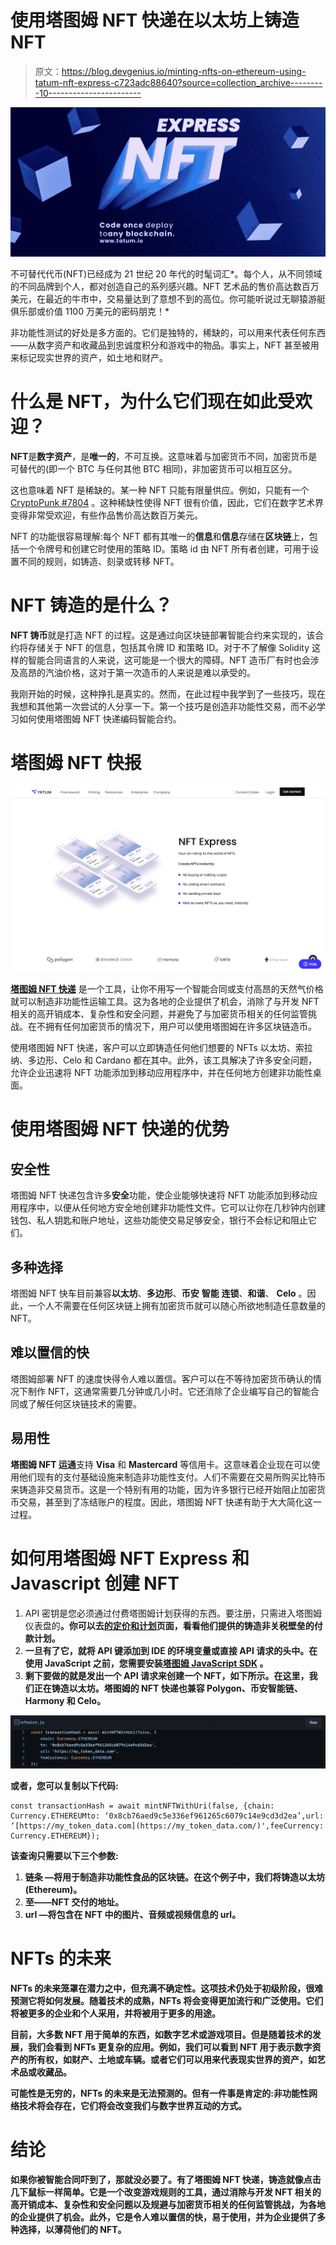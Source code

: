 # 使用塔图姆 NFT 快递在以太坊上铸造 NFT

> 原文：<https://blog.devgenius.io/minting-nfts-on-ethereum-using-tatum-nft-express-c723adc88640?source=collection_archive---------10----------------------->

![](img/39aa69cfe50af9ddf13722343795fbbf.png)

不可替代代币(NFT)已经成为 21 世纪 20 年代的时髦词汇*。每个人，从不同领域的不同品牌到个人，都对创造自己的系列感兴趣。NFT 艺术品的售价高达数百万美元，在最近的牛市中，交易量达到了意想不到的高位。你可能听说过无聊猿游艇俱乐部或价值 1100 万美元的密码朋克！*

非功能性测试的好处是多方面的。它们是独特的，稀缺的，可以用来代表任何东西——从数字资产和收藏品到忠诚度积分和游戏中的物品。事实上，NFT 甚至被用来标记现实世界的资产，如土地和财产。

# 什么是 NFT，为什么它们现在如此受欢迎？

**NFT**是**数字资产**，是**唯一的**，不可互换。这意味着与加密货币不同，加密货币是可替代的(即一个 BTC 与任何其他 BTC 相同)，非加密货币可以相互区分。

这也意味着 NFT 是稀缺的。某一种 NFT 只能有限量供应。例如，只能有一个 [CryptoPunk #7804](https://opensea.io/assets/ethereum/0xb47e3cd837ddf8e4c57f05d70ab865de6e193bbb/7804) 。这种稀缺性使得 NFT 很有价值，因此，它们在数字艺术界变得非常受欢迎，有些作品售价高达数百万美元。

NFT 的功能很容易理解:每个 NFT 都有其唯一的**信息**和**信息**存储在**区块链**上，包括一个令牌号和创建它时使用的策略 ID。策略 id 由 NFT 所有者创建，可用于设置不同的规则，如铸造、刻录或转移 NFT。

# NFT 铸造的是什么？

**NFT 铸币**就是打造 NFT 的过程。这是通过向区块链部署智能合约来实现的，该合约将存储关于 NFT 的信息，包括其令牌 ID 和策略 ID。对于不了解像 Solidity 这样的智能合同语言的人来说，这可能是一个很大的障碍。NFT 造币厂有时也会涉及高昂的汽油价格，这对于第一次造币的人来说是难以承受的。

我刚开始的时候，这种挣扎是真实的。然而，在此过程中我学到了一些技巧，现在我想和其他第一次尝试的人分享一下。第一个技巧是创造非功能性交易，而不必学习如何使用塔图姆 NFT 快递编码智能合约。

# 塔图姆 NFT 快报

![](img/f6dc70b16a788c66661bf4e34e33da0f.png)

[**塔图姆 NFT 快递**](https://pages.tatum.io/nft-express) 是一个工具，让你不用写一个智能合同或支付高昂的天然气价格就可以制造非功能性运输工具。这为各地的企业提供了机会，消除了与开发 NFT 相关的高开销成本、复杂性和安全问题，并避免了与加密货币相关的任何监管挑战。在不拥有任何加密货币的情况下，用户可以使用塔图姆在许多区块链造币。

使用塔图姆 NFT 快递，客户可以立即铸造任何他们想要的 NFTs 以太坊、索拉纳、多边形、Celo 和 Cardano 都在其中。此外，该工具解决了许多安全问题，允许企业迅速将 NFT 功能添加到移动应用程序中，并在任何地方创建非功能性桌面。

# 使用塔图姆 NFT 快递的优势

## 安全性

塔图姆 NFT 快递包含许多**安全**功能，使企业能够快速将 NFT 功能添加到移动应用程序中，以便从任何地方安全地创建非功能性文件。它可以让你在几秒钟内创建钱包、私人钥匙和账户地址，这些功能使交易足够安全，银行不会标记和阻止它们。

## 多种选择

塔图姆 NFT 快车目前兼容**以太坊**、**多边形**、**币安** **智能** **连锁**、**和谐**、 **Celo** 。因此，一个人不需要在任何区块链上拥有加密货币就可以随心所欲地制造任意数量的 NFT。

## 难以置信的快

塔图姆部署 NFT 的速度快得令人难以置信。客户可以在不等待加密货币确认的情况下制作 NFT，这通常需要几分钟或几小时。它还消除了企业编写自己的智能合同或了解任何区块链技术的需要。

## 易用性

**塔图姆 NFT 运通**支持 **Visa** 和 **Mastercard** 等信用卡。这意味着企业现在可以使用他们现有的支付基础设施来制造非功能性支付。人们不需要在交易所购买比特币来铸造非交易货币。这是一个特别有用的功能，因为许多银行已经开始阻止加密货币交易，甚至到了冻结账户的程度。因此，塔图姆 NFT 快递有助于大大简化这一过程。

# 如何用塔图姆 NFT Express 和 Javascript 创建 NFT

1.  API 密钥是您必须通过付费塔图姆计划获得的东西。要注册，只需进入塔图姆仪表盘的[](https://dashboard.tatum.io/login)**。你可以去[的定价和计划](https://tatum.io/pricing)页面，看看他们提供的铸造非关税壁垒的付款计划。**
2.  **一旦有了它，就将 API 键添加到 IDE 的环境变量或直接 API 请求的头中。在使用 JavaScript 之前，您需要安装[塔图姆 JavaScript SDK](https://github.com/tatumio/tatum-js) 。**
3.  **剩下要做的就是发出一个 API 请求来创建一个 NFT，如下所示。在这里，我们正在铸造以太坊。塔图姆的 NFT 快递也兼容 Polygon、币安智能链、Harmony 和 Celo。**

**![](img/f0953d4cd3f2489f892b0cbce755219d.png)**

**或者，您可以复制以下代码:**

```
const transactionHash = await mintNFTWithUri(false, {chain: Currency.ETHEREUMto: ‘0x8cb76aed9c5e336ef961265c6079c14e9cd3d2ea’,url: ‘[https://my_token_data.com](https://my_token_data.com/)',feeCurrency: Currency.ETHEREUM});
```

****该查询只需要以下三个参数:****

1.  ****链条** —将用于制造非功能性食品的区块链。在这个例子中，我们将铸造以太坊(Ethereum)。**
2.  ****至**——NFT 交付的地址。**
3.  ****url** —将包含在 NFT 中的图片、音频或视频信息的 url。**

# **NFTs 的未来**

**NFTs 的未来笼罩在潜力之中，但充满不确定性。这项技术仍处于初级阶段，很难预测它将如何发展。随着技术的成熟，NFTs 将会变得更加流行和广泛使用。它们将被更多的企业和个人采用，并将被用于更多的用途。**

**目前，大多数 NFT 用于简单的东西，如数字艺术或游戏项目。但是随着技术的发展，我们会看到 NFTs 更复杂的应用。例如，我们可以看到 NFT 用于表示数字资产的所有权，如财产、土地或车辆。或者它们可以用来代表现实世界的资产，如艺术品或收藏品。**

**可能性是无穷的，NFTs 的未来是无法预测的。但有一件事是肯定的:非功能性网络技术将会存在，它们将会改变我们与数字世界互动的方式。**

# **结论**

**如果你被智能合同吓到了，那就没必要了。有了塔图姆 NFT 快递，铸造就像点击几下鼠标一样简单。它是一个改变游戏规则的工具，通过消除与开发 NFT 相关的高开销成本、复杂性和安全问题以及规避与加密货币相关的任何监管挑战，为各地的企业提供了机会。此外，它是令人难以置信的快，易于使用，并为企业提供了多种选择，以薄荷他们的 NFT。**